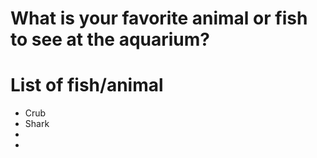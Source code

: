 # What is your favorite animal or fish to see at the aquarium?

# List of fish/animal
- Crub
- Shark
-
-
